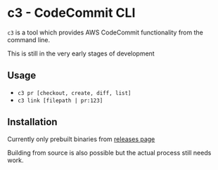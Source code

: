 # c3 - CodeCommit CLI
`c3` is a tool which provides AWS CodeCommit functionality from the command line. 

This is still in the very early stages of development 

## Usage 

- `c3 pr [checkout, create, diff, list]`
- `c3 link [filepath | pr:123]`

## Installation

Currently only prebuilt binaries from [releases page][]

Building from source is also possible but the actual process still needs work. 

[releases page]: https://github.com/carthewd/c3/releases/latest

